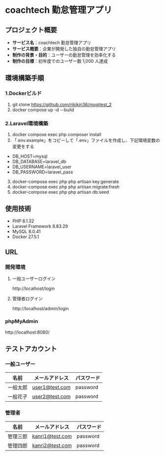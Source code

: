 # coachtech 勤怠管理アプリ

## プロジェクト概要

- **サービス名**：coachtech 勤怠管理アプリ
- **サービス概要**：企業が開発した独自の勤怠管理アプリ
- **制作の背景・目的**：ユーザーの勤怠管理を効率化する
- **制作の目標**：初年度でのユーザー数 1,000 人達成

## 環境構築手順

### 1.Dockerビルド

1. git clone https://github.com/rikikiri36/mogitest_2
2. docker compose up -d --build

### 2.Laravel環境構築
1. docker compose exec php composer install
2. 「.env.example」をコピーして「.env」ファイルを作成し、下記環境変数の変更をする
-  DB_HOST=mysql
-  DB_DATABASE=laravel_db
-  DB_USERNAME=laravel_user
-  DB_PASSWORD=laravel_pass
3. docker-compose exec php php artisan key:generate
4. docker-compose exec php php artisan migrate:fresh
5. docker-compose exec php php artisan db:seed

## 使用技術

- PHP 8.1.32
- Laravel Framework 8.83.29
- MySQL 8.0.41
- Docker 27.5.1

## URL

### 開発環境
1. 一般ユーザーログイン

    http://localhost/login

2. 管理者ログイン

    http://localhost/admin/login

### phpMyAdmin
   http://localhost:8080/

## テストアカウント

### 一般ユーザー

| 名前   | メールアドレス                                | パスワード    |
| ---- | --------------------------------------- | -------- |
| 一般太郎 | [user1@test.com](mailto:user1@test.com) | password |
| 一般花子 | [user2@test.com](mailto:user2@test.com) | password |

### 管理者

| 名前   | メールアドレス                                | パスワード    |
| ---- | ----------------------------------------- | -------- |
| 管理三郎 | [kanri1@test.com](mailto:kanri1@test.com) | password |
| 管理四郎 | [kanri2@test.com](mailto:kanri2@test.com) | password |